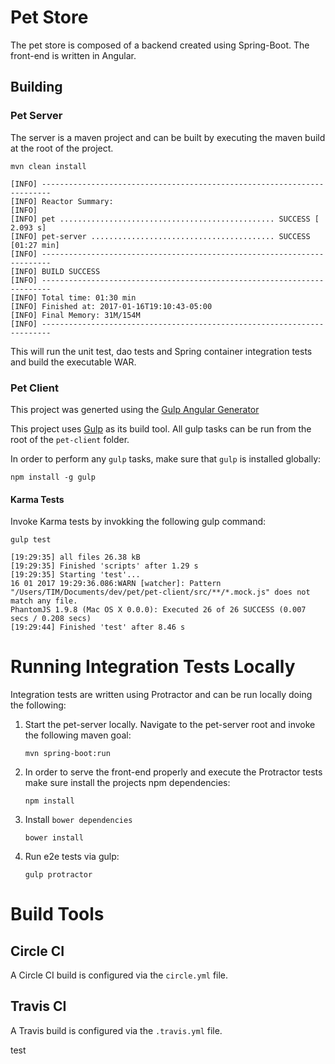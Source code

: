 # Pet Store

The pet store is composed of a backend created using Spring-Boot.  The front-end is written in Angular.

## Building

### Pet Server
The server is a maven project and can be built by executing the maven build at the root of the project.

```
mvn clean install

[INFO] ------------------------------------------------------------------------
[INFO] Reactor Summary:
[INFO] 
[INFO] pet ................................................ SUCCESS [  2.093 s]
[INFO] pet-server ......................................... SUCCESS [01:27 min]
[INFO] ------------------------------------------------------------------------
[INFO] BUILD SUCCESS
[INFO] ------------------------------------------------------------------------
[INFO] Total time: 01:30 min
[INFO] Finished at: 2017-01-16T19:10:43-05:00
[INFO] Final Memory: 31M/154M
[INFO] ------------------------------------------------------------------------
```

This will run the unit test, dao tests and Spring container integration tests and build the executable WAR.

### Pet Client

This project was generted using the [Gulp Angular Generator](https://github.com/Swiip/generator-gulp-angular)

This project uses [Gulp](https://github.com/gulpjs/gulp) as its build tool.  All gulp tasks can be run from the root of the `pet-client` folder.

In order to perform any `gulp` tasks, make sure that `gulp` is installed globally:

```
npm install -g gulp
```

#### Karma Tests
Invoke Karma tests by invokking the following gulp command:
```
gulp test

[19:29:35] all files 26.38 kB
[19:29:35] Finished 'scripts' after 1.29 s
[19:29:35] Starting 'test'...
16 01 2017 19:29:36.086:WARN [watcher]: Pattern "/Users/TIM/Documents/dev/pet/pet-client/src/**/*.mock.js" does not match any file.
PhantomJS 1.9.8 (Mac OS X 0.0.0): Executed 26 of 26 SUCCESS (0.007 secs / 0.208 secs)
[19:29:44] Finished 'test' after 8.46 s

```

# Running Integration Tests Locally
Integration tests are written using Protractor and can be run locally doing the following:

1. Start the pet-server locally.  Navigate to the pet-server root and invoke the following maven goal:
    
    ```
    mvn spring-boot:run
    ```
1. In order to serve the front-end properly and execute the Protractor tests make sure install the projects npm dependencies:

    ```
    npm install
    ```
1. Install `bower dependencies`

    ```
    bower install
    ```
1. Run e2e tests via gulp:

    ```
    gulp protractor
    ```
    
# Build Tools
## Circle CI
A Circle CI build is configured via the `circle.yml` file.
## Travis CI
A Travis build is configured via the `.travis.yml` file.

test
